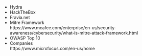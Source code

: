 <ul>
  <li>Hydra</li>
  <li>HackTheBox</li>
  <li>Fravia.net</li>
  <li>Mitre Framework</li>
  <url> https://www.mcafee.com/enterprise/en-us/security-awareness/cybersecurity/what-is-mitre-attack-framework.html</url>
  <li>OWASP Top 10</li>
  <li> Companies </li>
  <url>https://www.microfocus.com/en-us/home</url>
</ul>
